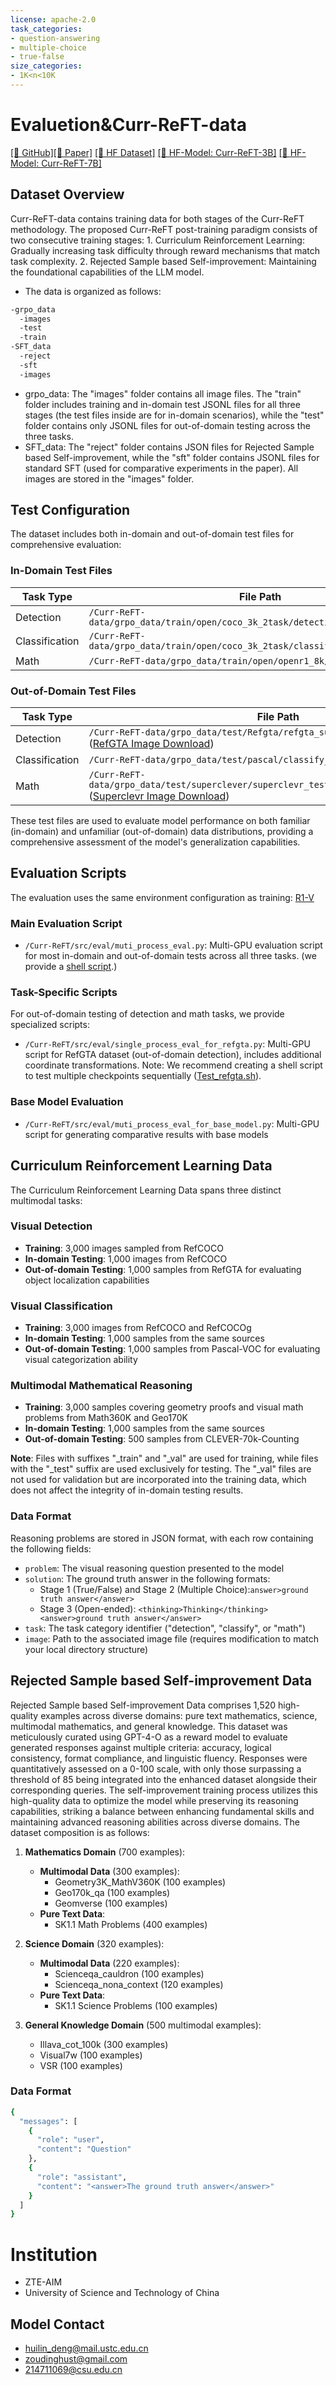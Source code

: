 ```yaml
---
license: apache-2.0
task_categories:
- question-answering
- multiple-choice
- true-false
size_categories:
- 1K<n<10K
---
```

# Evaluetion&Curr-ReFT-data

[\[📂 GitHub\]](https://github.com/ding523/Curr_REFT)[\[📝 Paper\]](https://arxiv.org/pdf/2503.07065)
[\[🤗 HF Dataset\]](https://huggingface.co/datasets/ZTE-AIM/Curr-ReFT-data)  [\[🤗 HF-Model: Curr-ReFT-3B\]](https://huggingface.co/ZTE-AIM/3B-Curr-ReFT) 
[\[🤗 HF-Model: Curr-ReFT-7B\]](https://huggingface.co/ZTE-AIM/7B-Curr-ReFT) 


## Dataset Overview

Curr-ReFT-data contains training data for both stages of the Curr-ReFT methodology. The proposed Curr-ReFT post-training paradigm consists of two consecutive training stages: 1. Curriculum Reinforcement Learning: Gradually increasing task difficulty through reward mechanisms that match task complexity. 2. Rejected Sample based Self-improvement: Maintaining the foundational capabilities of the LLM model.

- The data is organized as follows:
 
```bash
-grpo_data
  -images
  -test
  -train
-SFT_data
  -reject
  -sft
  -images
```

* grpo_data: The "images" folder contains all image files. The "train" folder includes training and in-domain test JSONL files for all three stages (the test files inside are for in-domain scenarios), while the "test" folder contains only JSONL files for out-of-domain testing across the three tasks.
* SFT_data: The "reject" folder contains JSON files for Rejected Sample based Self-improvement, while the "sft" folder contains JSONL files for standard SFT (used for comparative experiments in the paper). All images are stored in the "images" folder.

## Test Configuration

The dataset includes both in-domain and out-of-domain test files for comprehensive evaluation:

### In-Domain Test Files

| Task Type | File Path |
|-----------|-----------|
| Detection | `/Curr-ReFT-data/grpo_data/train/open/coco_3k_2task/detection_coco_test.jsonl` |
| Classification | `/Curr-ReFT-data/grpo_data/train/open/coco_3k_2task/classify_v2_coco_test.jsonl` |
| Math | `/Curr-ReFT-data/grpo_data/train/open/openr1_8k/math_math_test.jsonl` |

### Out-of-Domain Test Files

| Task Type | File Path |
|-----------|-----------|
| Detection | `/Curr-ReFT-data/grpo_data/test/Refgta/refgta_subsample_resize.json` ([RefGTA Image Download](https://drive.google.com/drive/folders/1pcdwA--xSAkbsOwjqhhyXMRZH7_sjQXU)) |
| Classification | `/Curr-ReFT-data/grpo_data/test/pascal/classify_pascal_voc_test.jsonl` |
| Math | `/Curr-ReFT-data/grpo_data/test/superclever/superclevr_test200_counting_problems.jsonl`  ([Superclevr Image Download](https://www.cs.jhu.edu/~zhuowan/zhuowan/SuperCLEVR/to_be_released/images.zip)) |

These test files are used to evaluate model performance on both familiar (in-domain) and unfamiliar (out-of-domain) data distributions, providing a comprehensive assessment of the model's generalization capabilities.


## Evaluation Scripts

The evaluation uses the same environment configuration as training: [R1-V](https://github.com/ding523/Curr_REFT/blob/main/requirements_for_R1_V.txt)

### Main Evaluation Script
- `/Curr-ReFT/src/eval/muti_process_eval.py`: Multi-GPU evaluation script for most in-domain and out-of-domain tests across all three tasks. (we provide a [shell script](https://github.com/ding523/Curr_REFT/blob/main/eval/Test_multi_GPU.sh).)

### Task-Specific Scripts
For out-of-domain testing of detection and math tasks, we provide specialized scripts:

- `/Curr-ReFT/src/eval/single_process_eval_for_refgta.py`: Multi-GPU script for RefGTA dataset (out-of-domain detection), includes additional coordinate transformations. Note: We recommend creating a shell script to test multiple checkpoints sequentially ([Test_refgta.sh](https://github.com/ding523/Curr_REFT/blob/main/eval/Test_refgta.sh)).

### Base Model Evaluation
- `/Curr-ReFT/src/eval/muti_process_eval_for_base_model.py`: Multi-GPU script for generating comparative results with base models

## Curriculum Reinforcement Learning Data

The Curriculum Reinforcement Learning Data spans three distinct multimodal tasks:

### Visual Detection
- **Training**: 3,000 images sampled from RefCOCO
- **In-domain Testing**: 1,000 images from RefCOCO
- **Out-of-domain Testing**: 1,000 samples from RefGTA for evaluating object localization capabilities

### Visual Classification
- **Training**: 3,000 images from RefCOCO and RefCOCOg
- **In-domain Testing**: 1,000 samples from the same sources
- **Out-of-domain Testing**: 1,000 samples from Pascal-VOC for evaluating visual categorization ability

### Multimodal Mathematical Reasoning
- **Training**: 3,000 samples covering geometry proofs and visual math problems from Math360K and Geo170K
- **In-domain Testing**: 1,000 samples from the same sources
- **Out-of-domain Testing**: 500 samples from CLEVER-70k-Counting

**Note**: Files with suffixes "_train" and "_val" are used for training, while files with the "_test" suffix are used exclusively for testing. The "_val" files are not used for validation but are incorporated into the training data, which does not affect the integrity of in-domain testing results.



### Data Format

Reasoning problems are stored in JSON format, with each row containing the following fields:

- `problem`: The visual reasoning question presented to the model
- `solution`: The ground truth answer in the following formats:
   - Stage 1 (True/False) and Stage 2 (Multiple Choice):``answer>ground truth answer</answer>``
   - Stage 3 (Open-ended): ``<thinking>Thinking</thinking><answer>ground truth answer</answer>``
- `task`: The task category identifier ("detection", "classify", or "math")
- `image`: Path to the associated image file (requires modification to match your local directory structure)



## Rejected Sample based Self-improvement Data


Rejected Sample based Self-improvement Data comprises 1,520 high-quality examples across diverse domains: pure text mathematics, science, multimodal mathematics, and general knowledge. This dataset was meticulously curated using GPT-4-O as a reward model to evaluate generated responses against multiple criteria: accuracy, logical consistency, format compliance, and linguistic fluency. Responses were quantitatively assessed on a 0-100 scale, with only those surpassing a threshold of 85 being integrated into the enhanced dataset alongside their corresponding queries. The self-improvement training process utilizes this high-quality data to optimize the model while preserving its reasoning capabilities, striking a balance between enhancing fundamental skills and maintaining advanced reasoning abilities across diverse domains. The dataset composition is as follows:


1. **Mathematics Domain** (700 examples):
   - **Multimodal Data** (300 examples):
     * Geometry3K_MathV360K (100 examples)
     * Geo170k_qa (100 examples)
     * Geomverse (100 examples)
   - **Pure Text Data**:
     * SK1.1 Math Problems (400 examples)

2. **Science Domain** (320 examples):
   - **Multimodal Data** (220 examples):
     * Scienceqa_cauldron (100 examples)
     * Scienceqa_nona_context (120 examples)
   - **Pure Text Data**:
     * SK1.1 Science Problems (100 examples)

3. **General Knowledge Domain** (500 multimodal examples):
   * Illava_cot_100k (300 examples)
   * Visual7w (100 examples)
   * VSR (100 examples)

### Data Format

```bash
{
  "messages": [
    {
      "role": "user",
      "content": "Question"
    },
    {
      "role": "assistant",
      "content": "<answer>The ground truth answer</answer>"
    }
  ]
}
```



# Institution
- ZTE-AIM
- University of Science and Technology of China

## Model Contact
- huilin_deng@mail.ustc.edu.cn
- zoudinghust@gmail.com
- 214711069@csu.edu.cn
